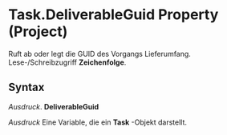 
# Task.DeliverableGuid Property (Project)

Ruft ab oder legt die GUID des Vorgangs Lieferumfang. Lese-/Schreibzugriff  **Zeichenfolge**.


## Syntax

 _Ausdruck_. **DeliverableGuid**

 _Ausdruck_ Eine Variable, die ein **Task** -Objekt darstellt.

